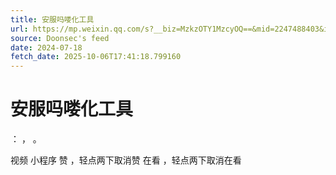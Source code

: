 ```yaml
---
title: 安服吗喽化工具
url: https://mp.weixin.qq.com/s?__biz=MzkzOTY1MzcyOQ==&mid=2247488403&idx=1&sn=a2697382a1407dd023eea1a7600a3585
source: Doonsec's feed
date: 2024-07-18
fetch_date: 2025-10-06T17:41:18.799160
---
```


# 安服吗喽化工具

：
，
。

视频
小程序
赞
，轻点两下取消赞
在看
，轻点两下取消在看